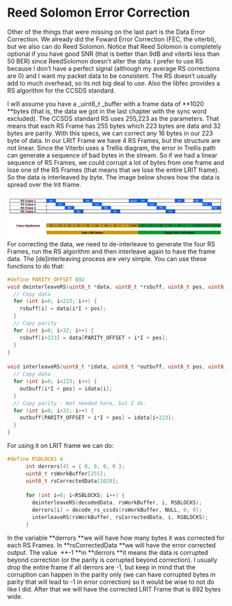 # Reed Solomon Error Correction

Other of the things that were missing on the last part is the Data Error Correction. We already did the Foward Error Correction \(FEC, the viterbi\), but we also can do Reed Solomon. Notice that Reed Solomon is completely optional if you have good SNR \(that is better than 9dB and viterbi less than 50 BER\) since ReedSolomon doesn’t alter the data. I prefer to use RS because I don’t have a perfect signal \(although my average RS corrections are 0\) and I want my packet data to be consistent. The RS doesn’t usually add to much overhead, so its not big deal to use. Also the libfec provides a RS algorithm for the CCSDS standard.

I will assume you have a _uint8\_t _buffer with a frame data of **1020 **bytes \(that is, the data we got in the last chapter with the sync word excluded\). The CCSDS standard RS uses 255,223 as the parameters. That means that each RS Frame has 255 bytes which 223 bytes are data and 32 bytes are parity. With this specs, we can correct any 16 bytes in our 223 byte of data. In our LRIT Frame we have 4 RS Frames, but the structure are not linear. Since the Viterbi uses a Trellis diagram, the error in Trellis path can generate a sequence of bad bytes in the stream. So if we had a linear sequence of RS Frames, we could corrupt a lot of bytes from one frame and lose one of the RS Frames \(that means that we lose the entire LRIT frame\). So the data is interleaved by byte. The image below shows how the data is spread over the lrit frame.

![](/assets/rs-interleave.png)For correcting the data, we need to de-interleave to generate the four RS Frames, run the RS algorithm and then interleave again to have the frame data. The \[de\]interleaving process are very simple. You can use these functions to do that:

```c
#define PARITY_OFFSET 892
void deinterleaveRS(uint8_t *data, uint8_t *rsbuff, uint8_t pos, uint8_t I) {
  // Copy data
  for (int i=0; i<223; i++) {
    rsbuff[i] = data[i*I + pos];
  }
  // Copy parity
  for (int i=0; i<32; i++) {
    rsbuff[i+223] = data[PARITY_OFFSET + i*I + pos];
  }
}
 
void interleaveRS(uint8_t *idata, uint8_t *outbuff, uint8_t pos, uint8_t I) {
  // Copy data
  for (int i=0; i<223; i++) {
    outbuff[i*I + pos] = idata[i];
  }
  // Copy parity - Not needed here, but I do.
  for (int i=0; i<32; i++) {
    outbuff[PARITY_OFFSET + i*I + pos] = idata[i+223];
  }
}
```

For using it on LRIT frame we can do:

```c
#define RSBLOCKS 4
      int derrors[4] = { 0, 0, 0, 0 };
      uint8_t rsWorkBuffer[255];
      uint8_t rsCorrectedData[1020];
 
      for (int i=0; i<RSBLOCKS; i++) {
        deinterleaveRS(decodedData, rsWorkBuffer, i, RSBLOCKS);
        derrors[i] = decode_rs_ccsds(rsWorkBuffer, NULL, 0, 0);
        interleaveRS(rsWorkBuffer, rsCorrectedData, i, RSBLOCKS);
      }
```

In the variable **derrors **we will have how many bytes it was corrected for each RS Frames. In **rsCorrectedData **we will have the error corrected output. The value  **-1 **in **derrors **it means the data is corrupted beyond correction \(or the parity is corrupted beyond correction\). I usually drop the entire frame if all derrors are -1, but keep in mind that the corruption can happen in the parity only \(we can have corrupted bytes in parity that will lead to -1 in error correction\) so it would be wise to not do like I did. After that we will have the corrected LRIT Frame that is 892 bytes wide.

